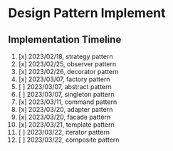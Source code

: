 # Design Pattern Implement

## Implementation Timeline

1. [x] 2023/02/18, strategy pattern
2. [x] 2023/02/25, observer pattern
3. [x] 2023/02/26, decorator pattern
4. [x] 2023/03/07,  factory pattern
5. [ ] 2023/03/07,  abstract pattern
6. [ ] 2023/03/07,  singleton pattern
7. [x] 2023/03/11, command pattern
8. [x] 2023/03/20,  adapter pattern
9. [x] 2023/03/20,  facade pattern
10. [x] 2023/03/21, template pattern
11. [ ] 2023/03/22, iterator pattern
12. [ ] 2023/03/22, composite pattern



